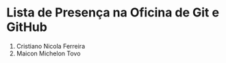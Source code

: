 # Lista de Presença na Oficina de Git e GitHub
1. Cristiano Nicola Ferreira
2. Maicon Michelon Tovo
